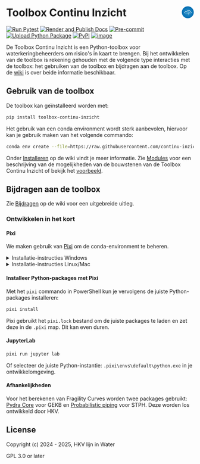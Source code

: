 # Toolbox Continu Inzicht <img align="right" src="./docs/assets/logo.png" height="32" alt='logo'/>

[![Run Pytest](https://github.com/continu-inzicht/toolbox-continu-inzicht/actions/workflows/tests.yml/badge.svg?branch=main)](https://github.com/continu-inzicht/toolbox-continu-inzicht/actions/workflows/tests.yml)
[![Render and Publish Docs](https://github.com/continu-inzicht/toolbox-continu-inzicht/actions/workflows/quarto-docs.yml/badge.svg)](https://github.com/continu-inzicht/toolbox-continu-inzicht/actions/workflows/quarto-docs.yml)
[![Pre-commit](https://github.com/continu-inzicht/toolbox-continu-inzicht/actions/workflows/pre-commit.yml/badge.svg)](https://github.com/continu-inzicht/toolbox-continu-inzicht/actions/workflows/pre-commit.yml)
[![Upload Python Package](https://github.com/continu-inzicht/toolbox-continu-inzicht/actions/workflows/python-publish.yml/badge.svg)](https://github.com/continu-inzicht/toolbox-continu-inzicht/actions/workflows/python-publish.yml)
[![PyPI](https://img.shields.io/pypi/v/toolbox-continu-inzicht)](https://pypi.org/project/toolbox-continu-inzicht)
[![image](https://img.shields.io/badge/fair--software.eu-%E2%97%8F%20%20%E2%97%8F%20%20%E2%97%8F%20%20%E2%97%8F%20%20%E2%97%8B-yellow)](https://fair-software.eu)

De Toolbox Continu Inzicht is een Python-toolbox voor waterkeringbeheerders om risico's in kaart te brengen. Bij het ontwikkelen van de toolbox is rekening gehouden met de volgende type interacties met de toolbox: het gebruiken van de toolbox en bijdragen aan de toolbox. Op de [wiki](https://continu-inzicht.github.io/toolbox-continu-inzicht/) is over beide informatie beschikbaar.

## Gebruik van de toolbox

De toolbox kan geïnstalleerd worden met:

```bash
pip install toolbox-continu-inzicht
```

Het gebruik van een conda environment wordt sterk aanbevolen, hiervoor kan je gebruik maken van het volgende commando:

```bash
conda env create --file=https://raw.githubusercontent.com/continu-inzicht/toolbox-continu-inzicht/refs/heads/main/src/requirements.yaml
```

Onder [Installeren](https://continu-inzicht.github.io/toolbox-continu-inzicht/install.html) op de wiki vindt je meer informatie.
Zie [Modules](https://continu-inzicht.github.io/toolbox-continu-inzicht/modules.html) voor een beschrijving van de mogelijkheden van de bouwstenen van de Toolbox Continu Inzicht of bekijk het [voorbeeld](https://continu-inzicht.github.io/toolbox-continu-inzicht/examples/notebooks/proof_of_concept.html).

## Bijdragen aan de toolbox

Zie [Bijdragen](https://continu-inzicht.github.io/toolbox-continu-inzicht/contributing.html) op de wiki voor een uitgebreide uitleg.

### Ontwikkelen in het kort

#### Pixi

We maken gebruik van [Pixi](https://pixi.sh/latest/) om de conda-environment te beheren.

<details>
<summary>Installatie-instructies Windows</summary>

```powershell
iwr -useb https://pixi.sh/install.ps1 | iex
```

</details>

<details>
<summary>Installatie-instructies Linux/Mac</summary>

```bash
curl -fsSL https://pixi.sh/install.sh | bash
```

</details>

#### Installeer Python-packages met Pixi

Met het `pixi` commando in PowerShell kun je vervolgens de juiste Python-packages installeren:

```bash
pixi install
```

Pixi gebruikt het `pixi.lock` bestand om de juiste packages te laden en zet deze in de `.pixi` map. Dit kan even duren.

#### JupyterLab

```bash
pixi run jupyter lab
```

Of selecteer de juiste Python-instantie: `.pixi\envs\default\python.exe` in je ontwikkelomgeving.

#### Afhankelijkheden

Voor het berekenen van Fragility Curves worden twee packages gebruikt: [Pydra Core](https://github.com/HKV-products-services/pydra_core) voor GEKB en [Probabilistic piping](https://github.com/HKV-products-services/probabilistic_piping) voor STPH. Deze worden los ontwikkeld door HKV.

## License

Copyright (c) 2024 - 2025, HKV lijn in Water

GPL 3.0 or later
